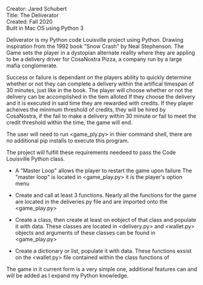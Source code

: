 Creator: Jared Schubert  
Title: The Deliverator   
Created: Fall 2020  
Built in Mac OS using Python 3 




Deliverator is my Python code Louisville project using Python. Drawing inspiration from the 1992 book 
"Snow Crash" by Neal Stephenson.  The Game sets the player in a dystopian alternate reality where they 
are appling to be a delivery driver for CosaNostra Pizza, a company run by a large mafia conglomerate. 

Success or failure is dependant on the players ability to quickly determine whether or not they can complete 
a delivery within the artifical timespan of 30 minutes, just like in the book.  The player will choose whether or not the delivery can be accomplished in the tiem alloted If they choose the delivery and it is executed in said time they are rewarded with credits. If they player acheives the minimum threshold of credits, they will be hired by CosaNostra, if the fail to make a delivery within 30 minute or fail to meet the credit threshold within the time, the game will end.  

The user will need to run <game_ply.py> in thier command shell, there are no additional pip installs to execute this program. 

The project will fulfill these requirements needeed to pass the Code Louisville Python class.

* A "Master Loop" allows the player to restart the game upon failure
The "master loop" is located in <game_play.py> it is the player's option menu

* Create and call at least 3 functions.  Nearly all the functions for the game are located in the deliveries.py file and are imported onto the <game_play.py>

* Create a class, then create at least on eobject of that class and populate it with data. These classes are located in <delivery.py> and <wallet.py> objects and arguments of these classes can be found in <game_play.py>

* Create a dictionary or list, populate it with data.  These functions exsist on the <wallet.py> file contained within the class  functions of <Wallet>


The game in it current form is a very simple one, additional features can and will be added as I expand my Python knowledge.
